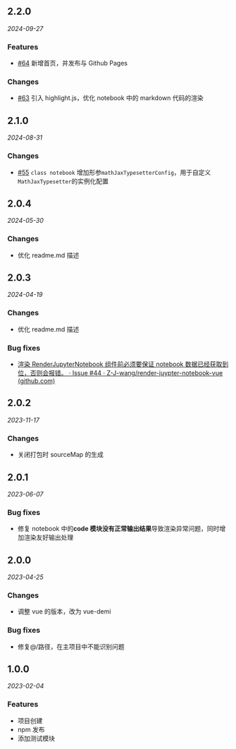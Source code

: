 ## 2.2.0

_2024-09-27_

### Features

- [#64](https://github.com/Z-J-wang/render-juypter-notebook-vue/issues/64) 新增首页，并发布与 Github Pages

### Changes

- [#63](https://github.com/Z-J-wang/render-juypter-notebook-vue/issues/63) 引入 highlight.js，优化 notebook 中的 markdown 代码的渲染

## 2.1.0

_2024-08-31_

### Changes

- [#55](https://github.com/Z-J-wang/render-juypter-notebook-vue/issues/55) `class notebook` 增加形参`mathJaxTypesetterConfig`，用于自定义`MathJaxTypesetter`的实例化配置

## 2.0.4

_2024-05-30_

### Changes

- 优化 readme.md 描述

## 2.0.3

_2024-04-19_

### Changes

- 优化 readme.md 描述

### Bug fixes

- [渲染 RenderJupyterNotebook 组件前必须要保证 notebook 数据已经获取到位，否则会报错。 · Issue #44 · Z-J-wang/render-juypter-notebook-vue (github.com)](https://github.com/Z-J-wang/render-juypter-notebook-vue/issues/44)

## 2.0.2

_2023-11-17_

### Changes

- 关闭打包时 sourceMap 的生成

## 2.0.1

_2023-06-07_

### Bug fixes

- 修复 notebook 中的**code 模块没有正常输出结果**导致渲染异常问题，同时增加渲染友好输出处理

## 2.0.0

_2023-04-25_

### Changes

- 调整 vue 的版本，改为 vue-demi

### Bug fixes

- 修复@/路径，在主项目中不能识别问题

## 1.0.0

_2023-02-04_

### Features

- 项目创建
- npm 发布
- 添加测试模块
